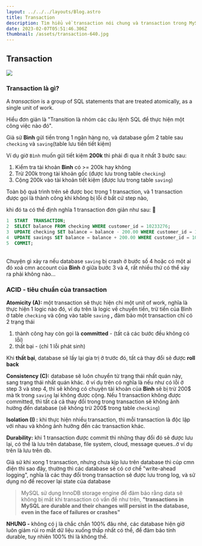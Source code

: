 ```yaml
---
layout: ../../../layouts/Blog.astro
title: Transaction
description: Tìm hiểu về transaction nói chung và transaction trong MySQL nói riêng
date: 2023-02-07T05:51:46.306Z
thumbnail: /assets/transaction-640.jpg
---
```

## Transaction

![](/assets/transaction-640.jpg)

### Transaction là gì?

A *transaction* is a group of SQL statements that are treated atomically, as a single unit of work. 

Hiểu đơn giản là "Transition là nhóm các câu lệnh SQL để thực hiện một công việc nào đó". 

Giả sử **Bình** gửi tiền trong 1 ngân hàng nọ, và database gồm 2 table sau `checking` và `saving`(table lưu tiền tiết kiệm)

Ví dụ giờ  `Bình` muốn gửi tiết kiệm **200k** thì phải đi qua ít nhất 3 bước sau: 

1. Kiểm tra tài khoản **Bình** có >= 200k hay không
2. Trừ 200k trong tài khoản gốc (được lưu trong table `checking`)
3. Cộng 200k vào tài khoản tiết kiệm (được lưu trong table `saving`)

Toàn bộ quá trình trên sẽ được bọc trong 1 transaction, và 1 transaction được gọi là thành công khi không bị lỗi ở bất cứ step nào,

khi đó ta có thể định nghĩa 1 transaction đơn giản như sau: 🥳

```sql
1  START  TRANSACTION;
2  SELECT balance FROM checking WHERE customer_id = 10233276;
3  UPDATE checking SET balance = balance - 200.00 WHERE customer_id = 10233276;
4  UPDATE savings SET balance = balance + 200.00 WHERE customer_id = 10233276;
5  COMMIT;
```

\
Chuyện gì xảy ra nếu database `saving` bị crash ở bước số 4 hoặc có một ai đó xoá cmn account của **Bình** ở giữa bước 3 và 4, rất nhiều thứ có thể xảy ra phải không nào...

### ACID - tiêu chuẩn của transaction

**Atomicity (A):** một transaction sẽ thực hiện chỉ một unit of work, nghĩa là thực hiện 1 logic nào đó, ví dụ trên là logic về chuyển tiền, trừ tiền của Bình ở table `checking` và cộng vào table `saving` **,** đảm bảo một transaction chỉ có 2 trạng thái

1. thành công hay còn gọi là **committed** - (tất cả các bước đều không có lỗi)
2. thất bại - (chỉ 1 lỗi phát sinh)

Khi **thất bại**, database sẽ lấy lại gía trị ở trước đó, tất cả thay đổi sẽ được **roll back**

**Consistency (C):** database sẽ luôn chuyển từ trạng thái nhất quán này, sang trạng thái nhất quán khác. ở ví dụ trên có nghĩa là nếu như có lỗi ở step 3 và step 4, thì sẽ không có chuyện tài khoản của **Bình** sẽ bị trừ 200$ mà tk trong `saving` lại không được cộng. Nếu 1 transaction không được committed, thì tất cả cả thay đổi trong trong transaction sẽ không ảnh hưởng đến database (sẽ không trừ 200$ trong table `checking`)

**Isolation (I) :** khi thực hiện nhiều transaction, thì mỗi transaction là độc lập với nhau và không ảnh hưởng đến các transaction khác.

**Durability:** khi 1 transaction được commit thì những thay đổi đó sẽ được lưu lại, có thể là lưu trên database, file system, cloud, message queues..ở ví dụ trên là lưu trên db. 

Giả sử khi xong 1 transaction, nhưng chưa kịp lưu trên database thì cúp cmn điện thì sao đây, thường thì các database sẽ có cơ chế "write-ahead logging", nghĩa là các thay đổi trong transaction sẽ được lưu trong log, và sử dụng nó để recover lại state của database

> MySQL sử dụng InnoDB storage engine để đảm bảo rằng data sẽ không bị mất khi transaction có vấn đề như trên, **"transactions in MySQL are durable and their changes will persist in the database, even in the face of failures or crashes"**

**NHƯNG -** không có j là chắc chắn 100% đâu nhé, các database hiện giờ luôn giảm rủi ro mất dữ liệu xuống thấp nhất có thể, để đảm bảo tính durable, tuy nhiên 100% thì là không thể.